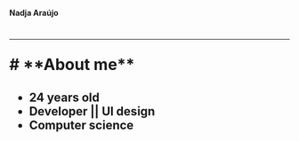 **Nadja Araújo** <h1>
 <hr/>
# **About me** <h2>

* 24 years old
* Developer ||  UI design
* Computer science
